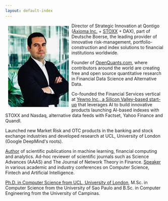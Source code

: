 ```yaml
---
layout: default-index
---
```


<img style="width=305px;height=445px;float:left;padding:9px;"
src="/image/p1.jpeg" alt="profile picture" width="192" height="256">

Director of Strategic Innovation at Qontigo ([Axioma Inc.](https://www.axioma.com/) + [STOXX](https://www.stoxx.com/) + DAX), part of Deutsche Boerse, the leading provider of innovative risk-management, portfolio-construction and index solutions to financial institutions worldwide.

Founder of [OpenQuants.com](https://OpenQuants.com/), where contributors around the world are creating free and open source quantitative research in Financial Data Science and Alternative Data.

Co-founded the Financial Services vertical at [Yewno Inc., a Silicon Valley-based start-up](https://www.yewno.com/finance/) that leverages AI to build innovative products launching AI-based indexes with STOXX and Nasdaq, alternative data feeds with Factset, Yahoo Finance and Quandl.

Launched new Market Risk and OTC products in the banking and stock exchange industries and developed research at UCL, University of London (Google DeepMind's roots).

[Author](https://www.souzatharsis.com/Research/) of scientific publications in machine learning, financial computing and analytics. Ad-hoc reviewer of scientific journals such as Science Advances (AAAS) and The Journal of Network Theory in Finance. [Speaker](https://www.souzatharsis.com/Talks/) in various academic and industry conferences on Computer Science, Fintech and Artificial Intelligence.

[Ph.D. in Computer Science from UCL, University of London]((https://www.ucl.ac.uk/)), M.Sc. in Computer Science from the University of Sao Paulo and B.Sc. in Computer Engineering from the University of Campinas.




